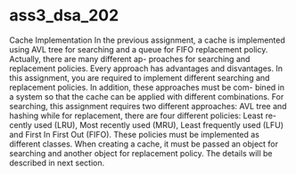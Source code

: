 # ass3_dsa_202
Cache Implementation
In the previous assignment, a cache is implemented using AVL tree for searching
and a queue for FIFO replacement policy. Actually, there are many different ap-
proaches for searching and replacement policies. Every approach has advantages
and disvantages. In this assignment, you are required to implement different
searching and replacement policies. In addition, these approaches must be com-
bined in a system so that the cache can be applied with different combinations.
For searching, this assignment requires two different approaches: AVL tree
and hashing while for replacement, there are four different policies: Least re-
cently used (LRU), Most recently used (MRU), Least frequently used (LFU)
and First In First Out (FIFO). These policies must be implemented as different
classes. When creating a cache, it must be passed an object for searching and
another object for replacement policy. The details will be described in next
section.
